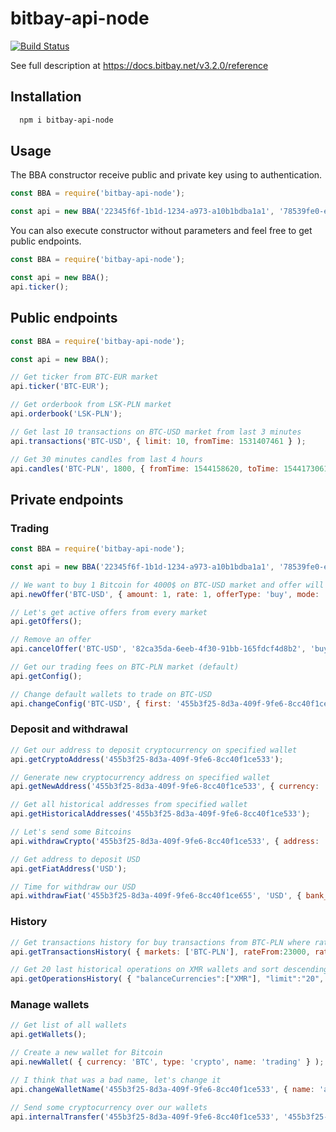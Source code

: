 # bitbay-api-node

[![Build Status](https://travis-ci.org/BitBayAPI/bitbay-api-node.svg?branch=master)](https://travis-ci.org/BitBayAPI/bitbay-api-node)

See full description at https://docs.bitbay.net/v3.2.0/reference

## Installation

```bash
  npm i bitbay-api-node
```

## Usage

The BBA constructor receive public and private key using to authentication. 
```js
const BBA = require('bitbay-api-node');

const api = new BBA('22345f6f-1b1d-1234-a973-a10b1bdba1a1', '78539fe0-e9b0-4e4e-8c86-70b36aa93d4f');
```

You can also execute constructor without parameters and feel free to get public endpoints. 
```js
const BBA = require('bitbay-api-node');

const api = new BBA();
api.ticker();
```

## Public endpoints

```js
const BBA = require('bitbay-api-node');

const api = new BBA();

// Get ticker from BTC-EUR market
api.ticker('BTC-EUR');

// Get orderbook from LSK-PLN market
api.orderbook('LSK-PLN');

// Get last 10 transactions on BTC-USD market from last 3 minutes
api.transactions('BTC-USD', { limit: 10, fromTime: 1531407461 } );

// Get 30 minutes candles from last 4 hours
api.candles('BTC-PLN', 1800, { fromTime: 1544158620, toTime: 1544173061 } );
```

## Private endpoints
### Trading

```js
const BBA = require('bitbay-api-node');

const api = new BBA('22345f6f-1b1d-1234-a973-a10b1bdba1a1', '78539fe0-e9b0-4e4e-8c86-70b36aa93d4f');

// We want to buy 1 Bitcoin for 4000$ on BTC-USD market and offer will be hidden
api.newOffer('BTC-USD', { amount: 1, rate: 1, offerType: 'buy', mode: 'limit', hidden: true } );

// Let's get active offers from every market
api.getOffers();

// Remove an offer
api.cancelOffer('BTC-USD', '82ca35da-6eeb-4f30-91bb-165fdcf4d8b2', 'buy', 4000);

// Get our trading fees on BTC-PLN market (default)
api.getConfig();

// Change default wallets to trade on BTC-USD
api.changeConfig('BTC-USD', { first: '455b3f25-8d3a-409f-9fe6-8cc40f1ce533', second: '455b3f25-8d3a-509f-9fe6-8cc40f1ce542' } );
```

### Deposit and withdrawal
```js
// Get our address to deposit cryptocurrency on specified wallet
api.getCryptoAddress('455b3f25-8d3a-409f-9fe6-8cc40f1ce533');

// Generate new cryptocurrency address on specified wallet
api.getNewAddress('455b3f25-8d3a-409f-9fe6-8cc40f1ce533', { currency: 'PLN' } );

// Get all historical addresses from specified wallet
api.getHistoricalAddresses('455b3f25-8d3a-409f-9fe6-8cc40f1ce533');

// Let's send some Bitcoins
api.withdrawCrypto('455b3f25-8d3a-409f-9fe6-8cc40f1ce533', { address: '3Qck3sNnAe5YVLe9WDzMp3aK2cgsU7F5Wv', amount: 0.5, comment: 'test' } );

// Get address to deposit USD
api.getFiatAddress('USD');

// Time for withdraw our USD
api.withdrawFiat('455b3f25-8d3a-409f-9fe6-8cc40f1ce655', 'USD', { bank_account_number: 'PL82154012872216000073790002', address: 'Ul. Puławska 111A/109, 02-707 Warszawa', name: 'Igoria Trade S.A.', title: 'VVVe94d7e43536fVVV', swift: 'EBOSPLPWXXX' } );
```
### History
```js
// Get transactions history for buy transactions from BTC-PLN where rate is from 23000 to 25000
api.getTransactionsHistory( { markets: ['BTC-PLN'], rateFrom:23000, rateTo: 25000, userAction: 'buy', nextPageCursor: 'start' } );

// Get 20 last historical operations on XMR wallets and sort descending by time
api.getOperationsHistory( { "balanceCurrencies":["XMR"], "limit":"20", "sort":[{"order":"DESC","by":"time"}], "nextPageCursor":"start"});
```

### Manage wallets
```js
// Get list of all wallets
api.getWallets();

// Create a new wallet for Bitcoin
api.newWallet( { currency: 'BTC', type: 'crypto', name: 'trading' } );

// I think that was a bad name, let's change it
api.changeWalletName('455b3f25-8d3a-409f-9fe6-8cc40f1ce533', { name: 'arbitration' } );

// Send some cryptocurrency over our wallets
api.internalTransfer('455b3f25-8d3a-409f-9fe6-8cc40f1ce533', '455b3f25-8d3a-409f-9fe6-8cc40f1ce534', { currency: 'BTC', funds: 0.4 } );
```
